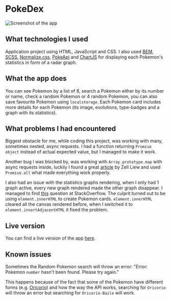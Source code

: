 # PokeDex

![Screenshot of the app](https://github.com/TZ-fn/NutritiGuide/blob/main/assets/img/app_screenshot.jpg)

## What technologies I used

Application project using HTML, JavaScript and CSS. I also used [BEM](https://en.bem.info/), [SCSS](https://sass-lang.com/), [Normalize.css](https://necolas.github.io/normalize.css/), [PokeApi](https://pokeapi.co/) and [ChartJS](https://www.chartjs.org/) for displaying each Pokemon's statistics in form of a radar graph.

## What the app does

You can see Pokemon by a list of 8, search a Pokemon either by its number or name, check a random Pokemon or 4 random Pokemon, you can also save favourite Pokemon using `localstorage`. Each Pokemon card includes more details for each Pokemon (its image, evolutions, type-badges and a graph with its statistics).

## What problems I had encountered

Biggest obstacle for me, while coding this project, was working with many, sometimes nested, async requests. I had a function returning `Promise object` instead of actual expected value, but I managed to make it work.

Another bug I was blocked by, was working with `Array.prototype.map` with async requests inside, luckily I found a great [article](https://zellwk.com/blog/async-await-in-loops/) by Zell Liew and used `Promise.all` what made everything work properly.

I also had an issue with the statistics graphs rendering, when I only had 1 graph active, every new graph rendered made the other graph disappear. I managed to find [this](https://stackoverflow.com/questions/24621810/html5-canvas-reset-when-adding-to-the-body-with-javascript) question at StackOverflow. The culprit turned out to be using `element.innerHTML` to create Pokemon cards.
`element.innerHTML` cleared all the canvas rendered before, when I switched it to `element.insertAdjacentHTML` it fixed the problem.

## Live version

You can find a live version of the app [here](https://tz-fn.github.io/PokeDex/).

## Known issues

Sometimes the Random Pokemon search will throw an error: "Error: Pokemon `number` hasn't been found. Please try again."

This happens because of the fact that some of the Pokemon have different forms (e.g. [Oricorio](<https://bulbapedia.bulbagarden.net/wiki/Oricorio_(Pok%C3%A9mon)>)) and how the way the API works, searching for `Oricorio` will throw an error but searching for `Oricorio-Baile` will work.
